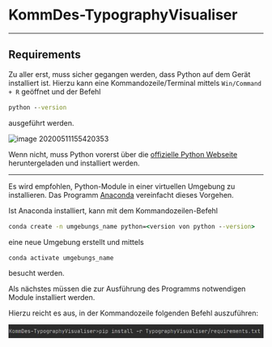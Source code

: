 # KommDes-TypographyVisualiser

---

## Requirements

Zu aller erst, muss sicher gegangen werden, dass Python auf dem Gerät installiert ist.
Hierzu kann eine Kommandozeile/Terminal mittels `Win/Command + R` geöffnet und der Befehl

````` cmd
python --version
`````

ausgeführt werden.

![image 20200511155420353][python install]

Wenn nicht, muss Python vorerst über die [offizielle Python Webseite][python download] heruntergeladen und installiert werden.

---

Es wird empfohlen, Python-Module in einer virtuellen Umgebung zu installieren.
Das Programm [Anaconda][anaconda download] vereinfacht dieses Vorgehen.

Ist Anaconda installiert, kann mit dem Kommandozeilen-Befehl 

````cmd
conda create -n umgebungs_name python=<version von python --version>
````

eine neue Umgebung erstellt und mittels

```` cmd
conda activate umgebungs_name
````

 besucht werden.

Als nächstes müssen die zur Ausführung des Programms notwendigen Module installiert werden.

Hierzu reicht es aus, in der Kommandozeile folgenden Befehl auszuführen:

![dependencies_mittels_requirements.txt][dependencies]


[python download]: https://www.python.org/downloads/
[anaconda download]: https://www.anaconda.com/products/individual
[python install]: TypographyVisualiser/ressources/python%20install%20verification.jpg
[dependencies]: TypographyVisualiser/ressources/dependencies%20installation.jpg
